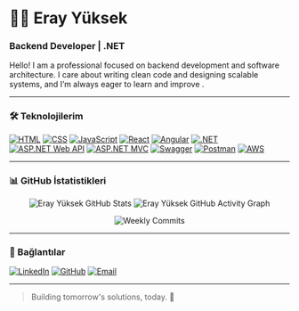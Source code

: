 # 👨‍💻 Eray Yüksek

### Backend Developer | .NET

Hello! I am a professional focused on backend development and software architecture. I care about writing clean code and designing scalable systems, and I’m always eager to learn  and  improve .

---

### 🛠️ Teknolojilerim

[![HTML](https://img.shields.io/badge/HTML5-E34F26?style=for-the-badge&logo=html5&logoColor=white)](https://developer.mozilla.org/en-US/docs/Web/HTML)
[![CSS](https://img.shields.io/badge/CSS3-1572B6?style=for-the-badge&logo=css3&logoColor=white)](https://developer.mozilla.org/en-US/docs/Web/CSS)
[![JavaScript](https://img.shields.io/badge/JavaScript-F7DF1E?style=for-the-badge&logo=javascript&logoColor=black)](https://developer.mozilla.org/en-US/docs/Web/JavaScript)
[![React](https://img.shields.io/badge/React-61DAFB?style=for-the-badge&logo=react&logoColor=black)](https://reactjs.org/)
[![Angular](https://img.shields.io/badge/Angular-DD0031?style=for-the-badge&logo=angular&logoColor=white)](https://angular.io/)
[![.NET](https://img.shields.io/badge/.NET-512BD4?style=for-the-badge&logo=dotnet&logoColor=white)](https://dotnet.microsoft.com/)
[![ASP.NET Web API](https://img.shields.io/badge/ASP.NET%20Web%20API-3277A8?style=for-the-badge&logo=dotnet&logoColor=white)](https://docs.microsoft.com/en-us/aspnet/core/web-api/)
[![ASP.NET MVC](https://img.shields.io/badge/ASP.NET%20MVC-512BD4?style=for-the-badge&logo=dot-net&logoColor=white)](https://docs.microsoft.com/en-us/aspnet/mvc/overview/)
[![Swagger](https://img.shields.io/badge/Swagger-85EA2D?style=for-the-badge&logo=swagger&logoColor=black)](https://swagger.io/)
[![Postman](https://img.shields.io/badge/Postman-FF6C37?style=for-the-badge&logo=postman&logoColor=white)](https://www.postman.com/)
[![AWS](https://img.shields.io/badge/AWS-232F3E?style=for-the-badge&logo=amazon-aws&logoColor=white)](https://aws.amazon.com/)

---

### 📊 GitHub İstatistikleri

<div align="center">

<img src="https://github-readme-stats.vercel.app/api?username=ErayYuksek&show_icons=true&theme=radical&hide_border=true&bg_color=0D1117&title_color=F85149&icon_color=58A6FF&text_color=C9D1D9" alt="Eray Yüksek GitHub Stats" />

<img src="https://github-readme-activity-graph.vercel.app/graph?username=ErayYuksek&theme=react-dark&bg_color=0D1117&color=58A6FF&line=1F6FEB&point=F85149&area=true&hide_border=true" alt="Eray Yüksek GitHub Activity Graph" />

![Weekly Commits](https://img.shields.io/github/commit-activity/w/ErayYuksek/ErayYuksek?style=for-the-badge&logo=git&logoColor=white&label=Haftalik%20Commitler)

</div>

---

### 🤝 Bağlantılar

[![LinkedIn](https://img.shields.io/badge/LinkedIn-Connect-0077B5?style=for-the-badge&logo=linkedin&logoColor=white)](https://www.linkedin.com/in/eray-y-6a671a322/)
[![GitHub](https://img.shields.io/badge/GitHub-@ErayYuksek-181717?style=for-the-badge&logo=github&logoColor=white)](https://github.com/ErayYuksek)
[![Email](https://img.shields.io/badge/Email-Contact-EA4335?style=for-the-badge&logo=gmail&logoColor=white)](mailto:eray@example.com)

---

> Building tomorrow's solutions, today. 🚀
